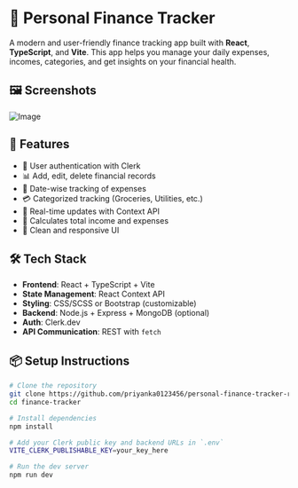 # 💸 Personal Finance Tracker

A modern and user-friendly finance tracking app built with **React**, **TypeScript**, and **Vite**. This app helps you manage your daily expenses, incomes, categories, and get insights on your financial health.
## 🖼️ Screenshots
![Image](https://github.com/user-attachments/assets/ebed8f65-b1a9-49f2-808d-920c622c6d1c)
## 🚀 Features

- 🔐 User authentication with Clerk
- 📊 Add, edit, delete financial records
- 📅 Date-wise tracking of expenses
- 💳 Categorized tracking (Groceries, Utilities, etc.)
- 🔁 Real-time updates with Context API
- 🧮 Calculates total income and expenses
- 🌈 Clean and responsive UI

## 🛠️ Tech Stack

- **Frontend**: React + TypeScript + Vite
- **State Management**: React Context API
- **Styling**: CSS/SCSS or Bootstrap (customizable)
- **Backend**: Node.js + Express + MongoDB (optional)
- **Auth**: Clerk.dev
- **API Communication**: REST with `fetch`


## 📦 Setup Instructions

```bash
# Clone the repository
git clone https://github.com/priyanka0123456/personal-finance-tracker-react-app.git
cd finance-tracker

# Install dependencies
npm install

# Add your Clerk public key and backend URLs in `.env`
VITE_CLERK_PUBLISHABLE_KEY=your_key_here

# Run the dev server
npm run dev

